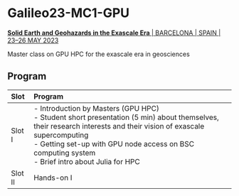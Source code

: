 # Galileo23-MC1-GPU

[**Solid Earth and Geohazards in the Exascale Era** | BARCELONA | SPAIN | 23–26 MAY 2023](https://egu-galileo.eu/gc11-solidearth/)

Master class on GPU HPC for the exascale era in geosciences

## Program
| Slot    | Program |
| :-----  | :----- |
| Slot I  | - Introduction by Masters (GPU HPC)<br>- Student short presentation (5 min) about themselves, their research interests and their vision of exascale supercomputing<br>- Getting set-up with GPU node access on BSC computing system<br>- Brief intro about Julia for HPC |
| Slot II | Hands-on I |
